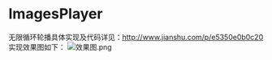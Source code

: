 # ImagesPlayer
无限循环轮播具体实现及代码详见：http://www.jianshu.com/p/e5350e0b0c20
实现效果图如下：
![效果图.png](http://upload-images.jianshu.io/upload_images/1344789-eab7d69bb75b8a18.png?imageMogr2/auto-orient/strip%7CimageView2/2/w/1240)